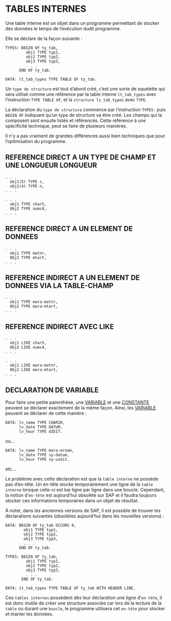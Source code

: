 # TABLES INTERNES

Une table interne est un objet dans un programme permettant de stocker des données le temps de l’exécution dudit programme.

Elle se déclare de la façon suivante :

```abap
TYPES: BEGIN OF ty_tab,
         obj1 TYPE typ1,
         obj2 TYPE typ2,
         obj3 TYPE typ3,
         . . .
      END OF ty_tab.

DATA: lt_tab_types TYPE TABLE OF ty_tab.
```

Un `type de structure` est tout d’abord créé, c’est une sorte de squelette qui sera utilisé comme une référence par la table interne `lt_tab_types` avec l’instruction `TYPE TABLE OF`, et la `structure ls_tab_types` avec `TYPE`.

La déclaration du `type de structure` commence par l’instruction `TYPES:` puis `BEGIN OF` indiquant qu’un type de structure va être créé. Les champs qui la composent sont ensuite listés et référencés. Cette référence à une spécificité technique, peut se faire de plusieurs manières.

Il n'y a pas vraiment de grandes différences aussi bien techniques que pour l’optimisation du programme.

## REFERENCE DIRECT A UN TYPE DE CHAMP ET UNE LONGUEUR LONGUEUR

```abap
. . .
  obj1(5) TYPE c,
  obj2(4) TYPE n,
. . .
```

```abap
. . .
  obj1 TYPE char5,
  Obj2 TYPE numc4,
. . .
```

## REFERENCE DIRECT A UN ELEMENT DE DONNEES

```abap
. . .
  obj1 TYPE matnr,
  Obj2 TYPE mtart,
. . .
```

## REFERENCE INDIRECT A UN ELEMENT DE DONNEES VIA LA TABLE-CHAMP

```abap
. . .
  obj1 TYPE mara-matnr,
  Obj2 TYPE mara-mtart,
. . .
```

## REFERENCE INDIRECT AVEC LIKE

```abap
. . .
  obj1 LIKE char5,
  Obj2 LIKE numc4,
. . .
```

```abap
. . .
  obj1 LIKE mara-matnr,
  Obj2 LIKE mara-mtart,
. . .
```

## DECLARATION DE VARIABLE

Pour faire une petite parenthèse, une [VARIABLE](../03_VARIABLES_&_CONSTANTES/02_VARIABLES_&_CONSTANTES/01_VARIABLES.md) et une [CONSTANTE](../03_VARIABLES_&_CONSTANTES/02_VARIABLES_&_CONSTANTES/02_CONSTANTES.md) peuvent se déclarer exactement de la même façon. Ainsi, les [VARIABLE](../03_VARIABLES_&_CONSTANTES/02_VARIABLES_&_CONSTANTES/01_VARIABLES.md) peuvent se déclarer de cette manière :

```abap
DATA: lv_name TYPE CHAR20,
      lv_date TYPE DATUM,
      lv_hour TYPE UZEIT.
```

ou...

```abap
DATA: lv_name TYPE mara-ernam,
      lv_date TYPE sy-datum,
      lv_hour TYPE sy-uzeit.
```

etc...

Le problème avec cette déclaration est que la `table interne` ne possède pas d’en-tête. Un en-tête stocke temporairement une ligne de la `table interne` lorsque celle-ci est lue ligne par ligne dans une boucle. Cependant, la notion d’`en-tête` est aujourd’hui obsolète sur SAP et il faudra toujours stocker ces informations temporaires dans un objet de résultat.

À noter, dans les anciennes versions de SAP, il est possible de trouver les déclarations suivantes (obsolètes aujourd’hui dans les nouvelles versions) :

```abap
DATA: BEGIN OF ty_tab OCCURS 0,
        obj1 TYPE typ1,
        obj2 TYPE typ2,
        obj3 TYPE typ3,
        . . .
      END OF ty_tab.
```

```abap
TYPES: BEGIN OF ty_tab,
         obj1 TYPE typ1,
         obj2 TYPE typ2,
         obj3 TYPE typ3,
         . . .
       END OF ty_tab.

DATA: it_tab_types TYPE TABLE OF ty_tab WITH HEADER LINE.
```

Ces `tables internes` possèdent dès leur déclaration une ligne d’`en-tête`, il est donc inutile de créer une structure associée car lors de la lecture de la `table` ou durant une `boucle`, le programme utilisera cet `en-tête` pour stocker et manier les données.
